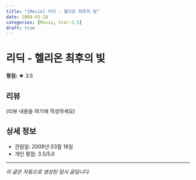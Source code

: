 ```yaml
---
title: "[Movie] 리딕 - 헬리온 최후의 빛"
date: 2009-03-18
categories: [Movie, Star-3.5]
draft: true
---
```


# 리딕 - 헬리온 최후의 빛

**평점:** ★ 3.5

## 리뷰

(리뷰 내용을 여기에 작성하세요)

## 상세 정보

- 관람일: 2009년 03월 18일
- 개인 평점: 3.5/5.0

---

*이 글은 자동으로 생성된 임시 글입니다.*
